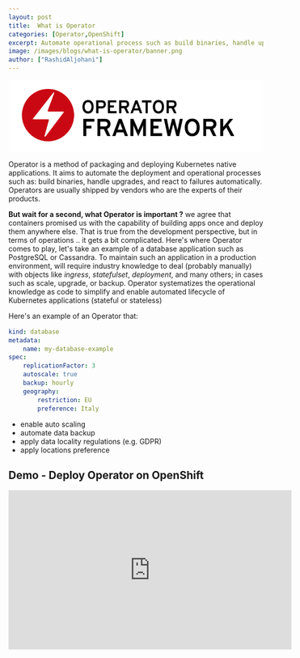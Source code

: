 ```yaml
---
layout: post
title:  What is Operator
categories: [Operator,OpenShift]
excerpt: Automate operational process such as build binaries, handle upgrades, and react to failures automatically
image: /images/blogs/what-is-operator/banner.png
author: ["RashidAljohani"]
---
```



![](/images/blogs/what-is-operator/banner.png)


Operator is a method of packaging and deploying Kubernetes native applications. It aims to automate the deployment and operational processes such as: build binaries, handle upgrades, and react to failures automatically. Operators are usually shipped by vendors who are the experts of their products. 

**But wait for a second, what Operator is important ?** we agree that containers promised us with the capability of building apps once and deploy them anywhere else. That is true from the development perspective, but in terms of operations .. it gets a bit complicated. Here's where Operator comes to play, let's take an example of a database application such as PostgreSQL or Cassandra. To maintain such an application in a production environment, will require industry knowledge to deal (probably manually) with objects like _ingress_, _statefulset_, _deployment_, and many others; in cases such as scale, upgrade, or backup. Operator systematizes the operational knowledge as code to simplify and enable automated lifecycle of Kubernetes applications (stateful or stateless)


Here's an example of an Operator that:

```YAML
kind: database
metadata:
    name: my-database-example
spec:
    replicationFactor: 3
    autoscale: true
    backup: hourly
    geography:
        restriction: EU
        preference: Italy
```

* enable auto scaling
* automate data backup
* apply data locality regulations (e.g. GDPR)
* apply locations preference


## Demo - Deploy Operator on OpenShift 

<iframe width="560" height="315" src="https://www.youtube-nocookie.com/embed/HzkE7CZU7Bg" frameborder="0" allow="accelerometer; autoplay; encrypted-media; gyroscope; picture-in-picture" allowfullscreen></iframe>